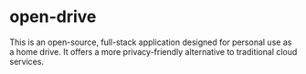 # open-drive
This is an open-source, full-stack application designed for personal use as a home drive. It offers a more privacy-friendly alternative to traditional cloud services.
